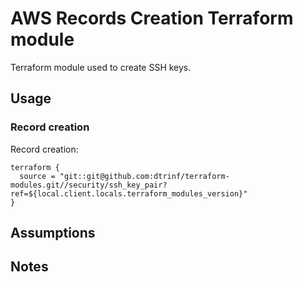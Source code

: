 # AWS Records Creation Terraform module

Terraform module used to create SSH keys.

## Usage

### Record creation

Record creation:

```hcl
terraform {
  source = "git::git@github.com:dtrinf/terraform-modules.git//security/ssh_key_pair?ref=${local.client.locals.terraform_modules_version}"
}
```


## Assumptions


## Notes

